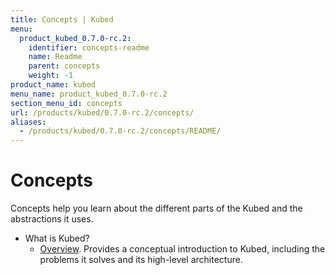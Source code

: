 ```yaml
---
title: Concepts | Kubed
menu:
  product_kubed_0.7.0-rc.2:
    identifier: concepts-readme
    name: Readme
    parent: concepts
    weight: -1
product_name: kubed
menu_name: product_kubed_0.7.0-rc.2
section_menu_id: concepts
url: /products/kubed/0.7.0-rc.2/concepts/
aliases:
  - /products/kubed/0.7.0-rc.2/concepts/README/
---
```


# Concepts

Concepts help you learn about the different parts of the Kubed and the abstractions it uses.

- What is Kubed?
  - [Overview](/docs/concepts/what-is-kubed/overview.md). Provides a conceptual introduction to Kubed, including the problems it solves and its high-level architecture.
